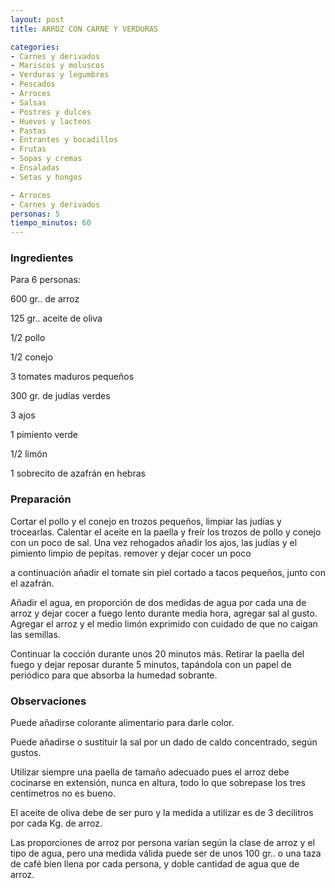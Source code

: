 ```yaml
---
layout: post
title: ARROZ CON CARNE Y VERDURAS

categories:
- Carnes y derivados
- Mariscos y moluscos
- Verduras y legumbres
- Pescados
- Arroces
- Salsas
- Postres y dulces
- Huevos y lacteos
- Pastas
- Entrantes y bocadillos
- Frutas
- Sopas y cremas
- Ensaladas
- Setas y hongos

- Arroces
- Carnes y derivados
personas: 5 
tiempo_minutos: 60 
---
```

<h3>Ingredientes</h3>
Para 6 personas:

600 gr.. de arroz

125 gr.. aceite de oliva

1/2 pollo

1/2 conejo

3 tomates maduros pequeños

300 gr. de judías verdes

3 ajos

1 pimiento verde

1/2 limón

1 sobrecito de azafrán en hebras

<h3>Preparación</h3>
Cortar el pollo y el conejo en trozos pequeños, limpiar las judías y trocearlas. Calentar el aceite en la paella y freír los trozos de pollo y conejo con un poco de sal. Una vez rehogados añadir los ajos, las judías y el pimiento limpio de pepitas. remover y dejar cocer un poco

a continuación añadir el tomate sin piel cortado a tacos pequeños, junto con el azafrán.

Añadir el agua, en proporción de dos medidas de agua por cada una de arroz y dejar cocer a fuego lento durante media hora, agregar sal al gusto. Agregar el arroz y el medio limón exprimido con cuidado de que no caigan las semillas.

Continuar la cocción durante unos 20 minutos más. Retirar la paella del fuego y dejar reposar durante 5 minutos, tapándola con un papel de periódico para que absorba la humedad sobrante.

<h3>Observaciones</h3>
Puede añadirse colorante alimentario para darle color.

Puede añadirse o sustituir la sal por un dado de caldo concentrado, según gustos.

Utilizar siempre una paella de tamaño adecuado pues el arroz debe cocinarse en extensión, nunca en altura, todo lo que sobrepase los tres centímetros no es bueno.

El aceite de oliva debe de ser puro y la medida a utilizar es de 3 decilitros por cada Kg. de arroz.

Las proporciones de arroz por persona varían según la clase de arroz y el tipo de agua, pero una medida válida puede ser de unos 100 gr.. o una taza de café bien llena por cada persona, y doble cantidad de agua que de arroz.

